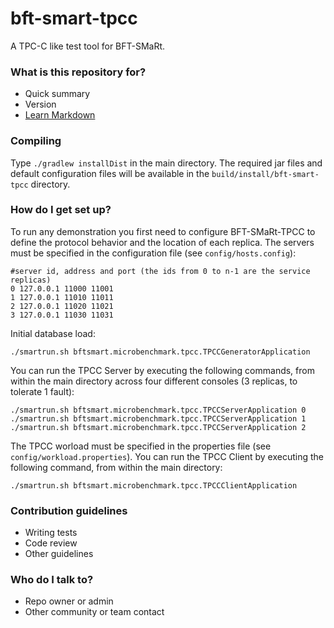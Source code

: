 # bft-smart-tpcc
A TPC-C like test tool for BFT-SMaRt.

### What is this repository for? ###

* Quick summary
* Version
* [Learn Markdown](https://bitbucket.org/tutorials/markdowndemo)

### Compiling ###

Type `./gradlew installDist` in the main directory. The required jar files and default configuration files will be available in the `build/install/bft-smart-tpcc` directory.

### How do I get set up? ###

To run any demonstration you first need to configure BFT-SMaRt-TPCC to define the protocol behavior and the location of each replica.
The servers must be specified in the configuration file (see `config/hosts.config`):

```
#server id, address and port (the ids from 0 to n-1 are the service replicas) 
0 127.0.0.1 11000 11001
1 127.0.0.1 11010 11011
2 127.0.0.1 11020 11021
3 127.0.0.1 11030 11031
```

Initial database load:

```
./smartrun.sh bftsmart.microbenchmark.tpcc.TPCCGeneratorApplication
```

You can run the TPCC Server by executing the following commands, from within the main directory across four different consoles (3 replicas, to tolerate 1 fault):

```
./smartrun.sh bftsmart.microbenchmark.tpcc.TPCCServerApplication 0
./smartrun.sh bftsmart.microbenchmark.tpcc.TPCCServerApplication 1
./smartrun.sh bftsmart.microbenchmark.tpcc.TPCCServerApplication 2
```

The TPCC worload must be specified in the properties file (see `config/workload.properties`). You can run the TPCC Client by executing the following command, from within the main directory:

```
./smartrun.sh bftsmart.microbenchmark.tpcc.TPCCClientApplication
```

### Contribution guidelines ###

* Writing tests
* Code review
* Other guidelines

### Who do I talk to? ###

* Repo owner or admin
* Other community or team contact
